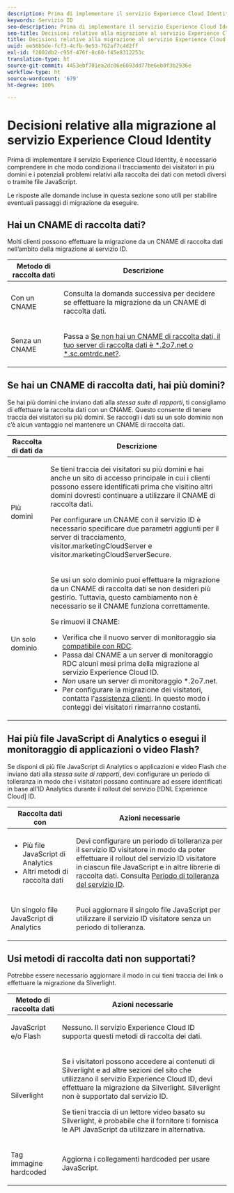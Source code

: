 ```yaml
---
description: Prima di implementare il servizio Experience Cloud Identity, è necessario comprendere in che modo condiziona il tracciamento dei visitatori in più domini e i potenziali problemi relativi alla raccolta dei dati con metodi diversi o tramite file JavaScript.
keywords: Servizio ID
seo-description: Prima di implementare il servizio Experience Cloud Identity, è necessario comprendere in che modo condiziona il tracciamento dei visitatori in più domini e i potenziali problemi relativi alla raccolta dei dati con metodi diversi o tramite file JavaScript.
seo-title: Decisioni relative alla migrazione al servizio Experience Cloud Identity
title: Decisioni relative alla migrazione al servizio Experience Cloud Identity
uuid: ee56b5de-fcf3-4cfb-9e53-762af7c4d2ff
exl-id: f2802db2-c95f-476f-8c60-f45e8312253c
translation-type: ht
source-git-commit: 4453ebf701ea2dc06e6093dd77be6eb0f3b2936e
workflow-type: ht
source-wordcount: '679'
ht-degree: 100%

---
```


# Decisioni relative alla migrazione al servizio Experience Cloud Identity

Prima di implementare il servizio Experience Cloud Identity, è necessario comprendere in che modo condiziona il tracciamento dei visitatori in più domini e i potenziali problemi relativi alla raccolta dei dati con metodi diversi o tramite file JavaScript.

Le risposte alle domande incluse in questa sezione sono utili per stabilire eventuali passaggi di migrazione da eseguire.

## Hai un CNAME di raccolta dati?

Molti clienti possono effettuare la migrazione da un CNAME di raccolta dati nell’ambito della migrazione al servizio ID.

<table id="table_13F7C1E3D64D4F86B0149C9D3B54AADD"> 
 <thead> 
  <tr> 
   <th colname="col1" class="entry"> Metodo di raccolta dati </th> 
   <th colname="col2" class="entry"> Descrizione </th> 
  </tr> 
 </thead>
 <tbody> 
  <tr> 
   <td colname="col1"> <p>Con un CNAME </p> </td> 
   <td colname="col2"> <p>Consulta la domanda successiva per decidere se effettuare la migrazione da un CNAME di raccolta dati. </p> </td> 
  </tr> 
  <tr> 
   <td colname="col1"> <p>Senza un CNAME </p> </td> 
   <td colname="col2"> <p>Passa a <a href="../../reference/analytics-reference/migration-decisions.md#section-34dabde7780e4a339f134c0ca7768961" format="dita" scope="local">Se non hai un CNAME di raccolta dati, il tuo server di raccolta dati è *.2o7.net o *.sc.omtrdc.net?</a>. </p> </td> 
  </tr> 
 </tbody> 
</table>

## Se hai un CNAME di raccolta dati, hai più domini?

Se hai più domini che inviano dati alla *stessa suite di rapporti*, ti consigliamo di effettuare la raccolta dati con un CNAME. Questo consente di tenere traccia dei visitatori su più domini. Se raccogli i dati su un solo dominio non c’è alcun vantaggio nel mantenere un CNAME di raccolta dati.

<table id="table_D132BCA243E54657AEC930559343FDD3"> 
 <thead> 
  <tr> 
   <th colname="col1" class="entry"> Raccolta di dati da </th> 
   <th colname="col2" class="entry"> Descrizione </th> 
  </tr> 
 </thead>
 <tbody> 
  <tr> 
   <td colname="col1"> <p>Più domini </p> </td> 
   <td colname="col2"> <p>Se tieni traccia dei visitatori su più domini e hai anche un sito di accesso principale in cui i clienti possono essere identificati prima che visitino altri domini dovresti continuare a utilizzare il CNAME di raccolta dati. <!--See <a href="../../reference/analytics-reference/cname.md#concept-4df91f8a30ad4ec7a01eb943d579cc9d" format="dita" scope="local"> Data Collection CNAMES and Cross Domain Tracking</a> for a detailed explanation.--> </p> <p>Per configurare un CNAME con il servizio ID è necessario specificare due parametri aggiunti per il server di tracciamento, <span class="codeph">visitor.marketingCloudServer</span> e <span class="codeph">visitor.marketingCloudServerSecure</span>. </p> </td> 
  </tr> 
  <tr> 
   <td colname="col1"> <p>Un solo dominio </p> </td> 
   <td colname="col2"> <p>Se usi un solo dominio puoi effettuare la migrazione da un CNAME di raccolta dati se non desideri più gestirlo. Tuttavia, questo cambiamento non è necessario se il CNAME funziona correttamente. </p> <p>Se rimuovi il CNAME: </p> 
    <ul id="ul_12CDECEFC7BB41A18895B507CAA42315"> 
     <li id="li_32E2CD3E58454E20A642BADE507AE86E">Verifica che il nuovo server di monitoraggio sia <a href="https://docs.adobe.com/content/help/it-IT/analytics/technotes/rdc/regional-data-collection.html" format="https" scope="external">compatibile con RDC</a>. </li> 
     <li id="li_865BB6DAA3594EBBAB688E73C8343762">Passa dal CNAME a un server di monitoraggio RDC alcuni mesi prima della migrazione al servizio <span class="keyword">Experience Cloud ID</span>. </li> 
     <li id="li_284A015177554C848C8648DC5BBAA365"> <i>Non</i> usare un server di monitoraggio <span class="codeph">*.2o7.net</span>. </li> 
     <li id="li_B1ABF03DC46C42059F61542CDE0FE5A1">Per configurare la migrazione dei visitatori, contatta l'<a href="https://helpx.adobe.com/it/marketing-cloud/contact-support.html" format="https" scope="external">assistenza clienti</a>. In questo modo i conteggi dei visitatori rimarranno costanti. </li> 
    </ul> </td> 
  </tr> 
 </tbody> 
</table>

## Hai più file JavaScript di Analytics o esegui il monitoraggio di applicazioni o video Flash?

Se disponi di più file JavaScript di Analytics o applicazioni e video Flash che inviano dati alla *stessa suite di rapporti*, devi configurare un periodo di tolleranza in modo che i visitatori possano continuare ad essere identificati in base all&#39;ID Analytics durante il rollout del servizio [!DNL Experience Cloud] ID.

<table id="table_8A4EA063AF4345B69BC98537E2E702BA"> 
 <thead> 
  <tr> 
   <th colname="col1" class="entry"> Raccolta dati con </th> 
   <th colname="col2" class="entry"> Azioni necessarie </th> 
  </tr> 
 </thead>
 <tbody> 
  <tr> 
   <td colname="col1"> 
    <ul id="ul_910DD99E074E49C6907F86426EFA5BF2"> 
     <li id="li_4366CC8EB7A54A959568E3761ABBBF23">Più file JavaScript di Analytics </li> 
     <li id="li_B8A8132019EA48088E4F37E36F153D76">Altri metodi di raccolta dati </li> 
    </ul> </td> 
   <td colname="col2"> <p>Devi configurare un periodo di tolleranza per il servizio ID visitatore in modo da poter effettuare il rollout del servizio ID visitatore in ciascun file JavaScript e in altre librerie di raccolta dati. Consulta <a href="../../reference/analytics-reference/grace-period.md" format="dita" scope="local">Periodo di tolleranza del servizio ID</a>. </p> </td> 
  </tr> 
  <tr> 
   <td colname="col1"> <p>Un singolo file JavaScript di Analytics </p> </td> 
   <td colname="col2"> <p>Puoi aggiornare il singolo file JavaScript per utilizzare il servizio ID visitatore senza un periodo di tolleranza. </p> </td> 
  </tr> 
 </tbody> 
</table>

## Usi metodi di raccolta dati non supportati?

Potrebbe essere necessario aggiornare il modo in cui tieni traccia dei link o effettuare la migrazione da Sliverlight.

<table id="table_A72AEB92F48345DD83F136B9989F4EF9"> 
 <thead> 
  <tr> 
   <th colname="col1" class="entry"> Metodo di raccolta dati </th> 
   <th colname="col2" class="entry"> Azioni necessarie </th> 
  </tr> 
 </thead>
 <tbody> 
  <tr> 
   <td colname="col1"> <p>JavaScript e/o Flash </p> </td> 
   <td colname="col2"> <p>Nessuno. Il servizio <span class="keyword">Experience Cloud ID</span> supporta questi metodi di raccolta dei dati. </p> </td> 
  </tr> 
  <tr> 
   <td colname="col1"> <p>Silverlight </p> </td> 
   <td colname="col2"> <p>Se i visitatori possono accedere ai contenuti di Silverlight e ad altre sezioni del sito che utilizzano il servizio <span class="keyword">Experience Cloud ID</span>, devi effettuare la migrazione da Silverlight. Silverlight non è supportato dal servizio ID. </p> <p> Se tieni traccia di un lettore video basato su Silverlight, è probabile che il fornitore ti fornisca le API JavaScript da utilizzare in alternativa. </p> </td> 
  </tr> 
  <tr> 
   <td colname="col1"> <p>Tag immagine hardcoded </p> </td> 
   <td colname="col2"> <p>Aggiorna i collegamenti hardcoded per usare JavaScript. </p> </td> 
  </tr> 
 </tbody> 
</table>

